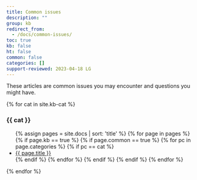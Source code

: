 ```yaml
---
title: Common issues
description: ""
group: kb
redirect_from:
  - /docs/common-issues/
toc: true
kb: false
ht: false
common: false
categories: []
support-reviewed: 2023-04-18 LG
---
```


These articles are common issues you may encounter and questions you might have.

{% for cat in site.kb-cat %}

### {{ cat }}

<ul>
    {% assign pages = site.docs | sort: 'title' %}
    {% for page in pages %}
        {% if page.kb == true %}
            {% if page.common == true %}
                {% for pc in page.categories %}
                    {% if pc == cat %}
                    <li><a href="{{site.baseurl}}{{page.url}}">{{ page.title }}</a></li>
                    {% endif %}   <!-- match category -->
                {% endfor %}  <!-- page-categories -->
            {% endif %}   <!-- common -->
        {% endif %}   <!-- kb -->
    {% endfor %}  <!-- page -->
</ul>
{% endfor %}  <!-- cat -->

